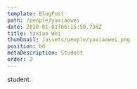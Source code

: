 ```yaml
---
template: BlogPost
path: /people/yaxiaowei
date: 2020-01-01T06:15:50.738Z
title: Yaxiao Wei
thumbnail: /assets/people/yaxiaowei.png
position: bd
metaDescription: Student
order: 2
---
```


student.



